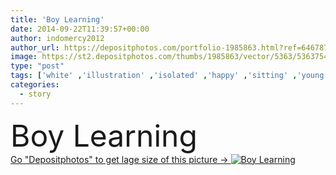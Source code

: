 ```yaml
---
title: 'Boy Learning'
date: 2014-09-22T11:39:57+00:00
author: indomercy2012
author_url: https://depositphotos.com/portfolio-1985863.html?ref=64678756
image: https://st2.depositphotos.com/thumbs/1985863/vector/5363/53637543/api_thumb_450.jpg?forcejpeg=true
type: "post"
tags: ['white' ,'illustration' ,'isolated' ,'happy' ,'sitting' ,'young' ,'child' ,'little' ,'boy' ,'cartoon' ,'kindergarten' ,'kid' ,'school' ,'writing' ,'read' ,'drawing' ,'book' ,'learning' ,'education' ,'studying' ,'looking' ,'homework' ,'pencil' ,'literature' ,'textbook' ,'thinking' ,'toddler' ,'student' ,'knowledge' ,'story' ]
categories: 
  - story
---
```

<div aling="center">
            <font size="60"> Boy Learning</font>   
</div>
<div>
    <a href='https://st2.depositphotos.com/thumbs/1985863/vector/5363/53637543/api_thumb_450.jpg?forcejpeg=true?ref=64678756' target=_blank > Go "Depositphotos" to get lage size of this picture ->
        <img href='https://st2.depositphotos.com/thumbs/1985863/vector/5363/53637543/api_thumb_450.jpg?forcejpeg=true?ref=64678756' src='https://st2.depositphotos.com/1985863/5363/v/950/depositphotos_53637543-stock-illustration-boy-learning.jpg?forcejpeg=true' alt='Boy Learning' >
    </a>
</div>
